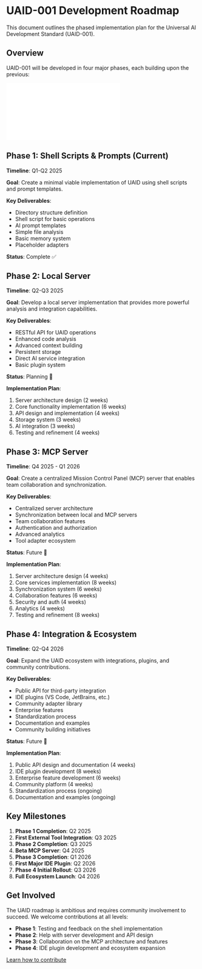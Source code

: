 # UAID-001 Development Roadmap

This document outlines the phased implementation plan for the Universal AI Development Standard (UAID-001).

## Overview

UAID-001 will be developed in four major phases, each building upon the previous:

![Roadmap Diagram](./diagrams/roadmap.md)

## Phase 1: Shell Scripts & Prompts (Current)

**Timeline**: Q1-Q2 2025

**Goal**: Create a minimal viable implementation of UAID using shell scripts and prompt templates.

**Key Deliverables**:
- Directory structure definition
- Shell script for basic operations
- AI prompt templates
- Simple file analysis
- Basic memory system
- Placeholder adapters

**Status**: Complete ✅

## Phase 2: Local Server

**Timeline**: Q2-Q3 2025

**Goal**: Develop a local server implementation that provides more powerful analysis and integration capabilities.

**Key Deliverables**:
- RESTful API for UAID operations
- Enhanced code analysis
- Advanced context building
- Persistent storage
- Direct AI service integration
- Basic plugin system

**Status**: Planning 🔄

**Implementation Plan**:
1. Server architecture design (2 weeks)
2. Core functionality implementation (6 weeks)
3. API design and implementation (4 weeks)
4. Storage system (3 weeks)
5. AI integration (3 weeks)
6. Testing and refinement (4 weeks)

## Phase 3: MCP Server

**Timeline**: Q4 2025 - Q1 2026

**Goal**: Create a centralized Mission Control Panel (MCP) server that enables team collaboration and synchronization.

**Key Deliverables**:
- Centralized server architecture
- Synchronization between local and MCP servers
- Team collaboration features
- Authentication and authorization
- Advanced analytics
- Tool adapter ecosystem

**Status**: Future 🔮

**Implementation Plan**:
1. Server architecture design (4 weeks)
2. Core services implementation (8 weeks)
3. Synchronization system (6 weeks)
4. Collaboration features (6 weeks)
5. Security and auth (4 weeks)
6. Analytics (4 weeks)
7. Testing and refinement (8 weeks)

## Phase 4: Integration & Ecosystem

**Timeline**: Q2-Q4 2026

**Goal**: Expand the UAID ecosystem with integrations, plugins, and community contributions.

**Key Deliverables**:
- Public API for third-party integration
- IDE plugins (VS Code, JetBrains, etc.)
- Community adapter library
- Enterprise features
- Standardization process
- Documentation and examples
- Community building initiatives

**Status**: Future 🔮

**Implementation Plan**:
1. Public API design and documentation (4 weeks)
2. IDE plugin development (8 weeks)
3. Enterprise feature development (6 weeks)
4. Community platform (4 weeks)
5. Standardization process (ongoing)
6. Documentation and examples (ongoing)

## Key Milestones

1. **Phase 1 Completion**: Q2 2025
2. **First External Tool Integration**: Q3 2025
3. **Phase 2 Completion**: Q3 2025
4. **Beta MCP Server**: Q4 2025
5. **Phase 3 Completion**: Q1 2026
6. **First Major IDE Plugin**: Q2 2026
7. **Phase 4 Initial Rollout**: Q3 2026
8. **Full Ecosystem Launch**: Q4 2026

## Get Involved

The UAID roadmap is ambitious and requires community involvement to succeed. We welcome contributions at all levels:

- **Phase 1**: Testing and feedback on the shell implementation
- **Phase 2**: Help with server development and API design
- **Phase 3**: Collaboration on the MCP architecture and features
- **Phase 4**: IDE plugin development and ecosystem expansion

[Learn how to contribute](./contributing.md)
